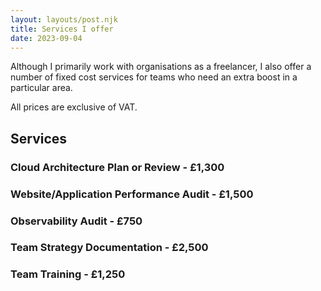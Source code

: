 ```yaml
---
layout: layouts/post.njk
title: Services I offer
date: 2023-09-04
---
```


Although I primarily work with organisations as a freelancer, I also offer a number of fixed cost services for teams who need an extra boost in a particular area.

All prices are exclusive of VAT.

## Services

### Cloud Architecture Plan or Review - £1,300

### Website/Application Performance Audit - £1,500

### Observability Audit - £750

### Team Strategy Documentation - £2,500

### Team Training - £1,250
